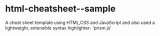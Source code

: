 # html-cheatsheet--sample
A cheat sheet template using HTML,CSS and JavaScript and also used a lightweight, extensible syntax highlighter- 'prism.js'
